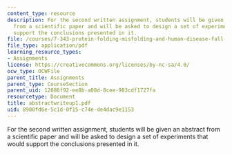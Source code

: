 ```yaml
---
content_type: resource
description: For the second written assignment, students will be given an abstract
  from a scientific paper and will be asked to design a set of experiments that would
  support the conclusions presented in it.
file: /courses/7-343-protein-folding-misfolding-and-human-disease-fall-2004/8900fd6e5c1d0f15c74ede4dac9e1153_abstractwriteup1.pdf
file_type: application/pdf
learning_resource_types:
- Assignments
license: https://creativecommons.org/licenses/by-nc-sa/4.0/
ocw_type: OCWFile
parent_title: Assignments
parent_type: CourseSection
parent_uid: 12086f92-ee8b-a08d-8cee-983cdf1727fa
resourcetype: Document
title: abstractwriteup1.pdf
uid: 8900fd6e-5c1d-0f15-c74e-de4dac9e1153
---
```

For the second written assignment, students will be given an abstract from a scientific paper and will be asked to design a set of experiments that would support the conclusions presented in it.